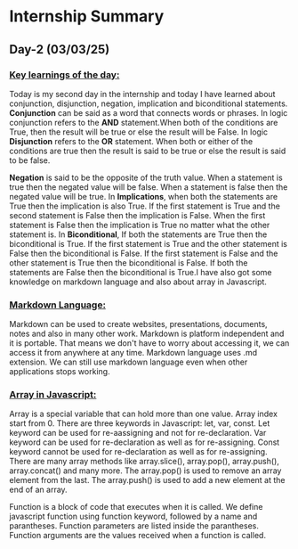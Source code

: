 # Internship Summary
## Day-2 (03/03/25)
### <ins> Key learnings of the day:</ins>
Today is my second day in the internship and today I have learned about conjunction, disjunction, negation, implication and biconditional statements. **Conjunction** can be said as a word that connects words or phrases. In logic conjunction refers to the **AND** statement.When both of the conditions are True, then the result will be true or else the result will be False. In logic **Disjunction** refers to the **OR** statement. When both or either of the conditions are true then the result is said to be true or else the result is said to be false. 

**Negation** is said to be the opposite of the truth value. When a statement is true then the negated value will be false. When a statement is false then the negated value will be true. In **Implications**, when both the statements are True then the implication is also True. If the first statement is True and the second statement is False then the implication is False. When the first statement is False then the implication is True no matter what the other statement is. In **Biconditional**, If both the statements are True then the biconditional is True. If the first statement is True and the other statement is False then the biconditional is False. If the first statement is False and the other statement is True then the biconditional is False. If both the statements are False then the biconditional is True.I have also got some knowledge on markdown language and also about array in Javascript.

### <ins>Markdown Language:</ins>
Markdown can be used to create websites, presentations, documents, notes and also in many other work. Markdown is platform independent and it is portable. That means we don't have to worry about accessing it, we can access it from anywhere at any time. Markdown language uses .md extension. We can still use markdown language even when other applications stops working.

### <ins>Array in Javascript:</ins>
Array is a special variable that can hold more than one value. Array index start from 0. There are three keywords in Javascript: let, var, const. Let keyword can be used for re-aassigning and not for re-declaration. Var keyword can be used for re-declaration as well as for re-assigning. Const keyword cannot be used for re-declaration as well as for re-assigning. There are many array methods like array.slice(), array.pop(), array.push(), array.concat() and many more. The array.pop() is used to remove an array element from the last. The array.push() is used to add a new element at the end of an array.

Function is a block of code that executes when it is called. We define javascript function using function keyword, followed by a name and parantheses. Function parameters are listed inside the parantheses. Function arguments are the values received when a function is called.


